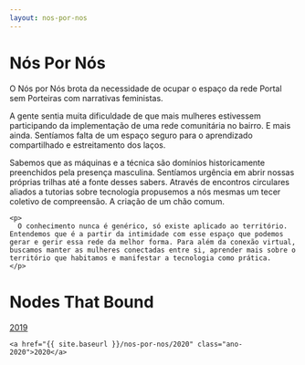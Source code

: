 ```yaml
---
layout: nos-por-nos
---
```

<div class="mapa">

  <h1>Nós Por Nós</h1>

  <div class="texto">
    <p>
      O Nós por Nós brota da necessidade de ocupar o espaço da rede Portal sem Porteiras com narrativas feministas.
    </p>
    <p>
A gente sentia muita dificuldade de que mais mulheres estivessem participando da implementação de uma rede comunitária no bairro. E mais ainda. Sentíamos falta de um espaço seguro para o aprendizado compartilhado e estreitamento dos laços.
    </p>
    <p>
      Sabemos que as máquinas e a técnica são domínios historicamente preenchidos pela presença masculina. Sentíamos urgência em abrir nossas próprias trilhas até a fonte desses sabers. Através de encontros circulares aliados a tutorias sobre tecnologia propusemos a nós mesmas um tecer coletivo de compreensão. A criação de um chão comum.
    </p>

    <p>
      O conhecimento nunca é genérico, só existe aplicado ao território. Entendemos que é a partir da intimidade com esse espaço que podemos gerar e gerir essa rede da melhor forma. Para além da conexão virtual, buscamos manter as mulheres conectadas entre si, aprender mais sobre o território que habitamos e manifestar a tecnologia como prática.
    </p>
  </div>
  <h1>Nodes That Bound</h1>

  <div class="anos">
    <a href="{{ site.baseurl }}/nos-por-nos/2019" class="ano-2019">2019</a>

    <a href="{{ site.baseurl }}/nos-por-nos/2020" class="ano-2020">2020</a>
  </div>
</div>
